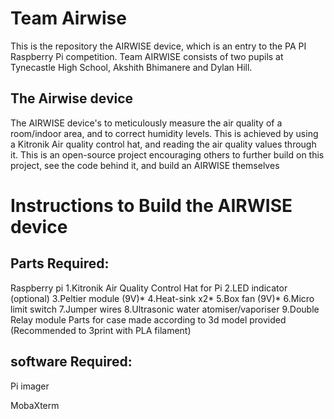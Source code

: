 # Team Airwise

This is the repository the AIRWISE device, which is an entry to the PA PI Raspberry Pi competition.
Team AIRWISE consists of two pupils at Tynecastle High School, Akshith Bhimanere and Dylan Hill.

## The Airwise device
The AIRWISE device's to meticulously measure the air quality of a room/indoor area, and to correct humidity levels. This is achieved by using a Kitronik Air quality control hat, and reading the air quality values through it. This is an open-source project encouraging others to further build on this project, see the code behind it, and build an AIRWISE themselves 


# Instructions to Build the AIRWISE device

## Parts Required:

Raspberry pi 
1.Kitronik Air Quality Control Hat for Pi 
2.LED indicator (optional) 
3.Peltier module (9V)* 
4.Heat-sink x2* 
5.Box fan (9V)* 
6.Micro limit switch 
7.Jumper wires 
8.Ultrasonic water atomiser/vaporiser 
9.Double Relay module 
Parts for case made according to 3d model provided (Recommended to 3print with PLA filament) 

## software Required:

Pi imager

MobaXterm

